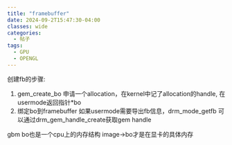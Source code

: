 ```yaml
---
title: "framebuffer"
date: 2024-09-2T15:47:30-04:00
classes: wide
categories:
  - 帖子
tags:
  - GPU
  - OPENGL
---
```

创建fb的步骤:
1. gem_create_bo 申请一个allocation，在kernel中记了allocation的handle, 在usermode返回指针*bo
2. 绑定bo到framebuffer
如果usermode需要导出fb信息，drm_mode_getfb 可以通过drm_gem_handle_create获取gem handle

gbm bo也是一个cpu上的内存结构 image->bo才是在显卡的具体内存
